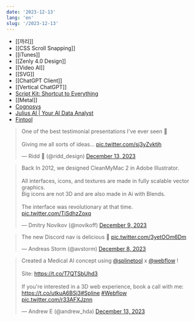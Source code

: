 ```yaml
---
date: '2023-12-13'
lang: 'en'
slug: '/2023-12-13'
---
```


- [[까리]]
- [[CSS Scroll Snapping]]
- [[iTunes]]
- [[Zenly 4.0 Design]]
- [[Video AI]]
- [[SVG]]
- [[ChatGPT Client]]
- [[Vertical ChatGPT]]
- [Script Kit: Shortcut to Everything](https://www.scriptkit.com/)
- [[Metal]]
- [Cognosys](https://www.cognosys.ai/)
- [Julius AI | Your AI Data Analyst](https://julius.ai/)
- [Fintool](https://www.fintool.com/)

<blockquote class="twitter-tweet">
<p lang="en" dir="ltr">
One of the best testimonial presentations I&#39;ve ever seen 👏<br/><br/>Giving me all sorts of ideas... <a href="https://t.co/sj3yZvktjh">pic.twitter.com/sj3yZvktjh</a>
</p>
&mdash; Ridd 🤿 (@ridd_design) <a href="https://twitter.com/ridd_design/status/1735031955295756348?ref_src=twsrc%5Etfw">December 13, 2023</a></blockquote>

<blockquote class="twitter-tweet">
<p lang="en" dir="ltr">
Back In 2012, we designed CleanMyMac 2 in Adobe Illustrator. <br/><br/>All interfaces, icons, and textures are made in fully scalable vector graphics. <br/>Big icons are not 3D and are also made in Ai with Blends. <br/><br/>The interface was revolutionary at that time. <a href="https://t.co/TiSdhzZoxq">pic.twitter.com/TiSdhzZoxq</a>
</p>
&mdash; Dmitry Novikov (@novikoff) <a href="https://twitter.com/novikoff/status/1733458399914754368?ref_src=twsrc%5Etfw">December 9, 2023</a></blockquote>

<blockquote class="twitter-tweet">
<p lang="en" dir="ltr">
The new Discord nav is delicious 🤤 <a href="https://t.co/3yetOOm6Dm">pic.twitter.com/3yetOOm6Dm</a>
</p>
&mdash; Andreas Storm (@avstorm) <a href="https://twitter.com/avstorm/status/1733027143553015872?ref_src=twsrc%5Etfw">December 8, 2023</a></blockquote>

<blockquote class="twitter-tweet">
<p lang="en" dir="ltr">
Created a Medical AI concept using <a href="https://twitter.com/splinetool?ref_src=twsrc%5Etfw">@splinetool</a> x <a href="https://twitter.com/webflow?ref_src=twsrc%5Etfw">@webflow</a> !<br/><br/>Site: <a href="https://t.co/T7QTSbUhd3">https://t.co/T7QTSbUhd3</a><br/><br/>If you&#39;re interested in a 3D web experience, book a call with me: <a href="https://t.co/utkuA6BSj3">https://t.co/utkuA6BSj3</a><a href="https://twitter.com/hashtag/Spline?src=hash&amp;ref_src=twsrc%5Etfw">#Spline</a> <a href="https://twitter.com/hashtag/Webflow?src=hash&amp;ref_src=twsrc%5Etfw">#Webflow</a> <a href="https://t.co/r33AFXJznn">pic.twitter.com/r33AFXJznn</a>
</p>
&mdash; Andrew E (@andrew_hda) <a href="https://twitter.com/andrew_hda/status/1735002704135516462?ref_src=twsrc%5Etfw">December 13, 2023</a></blockquote>

